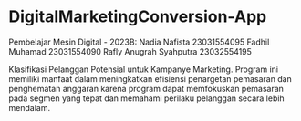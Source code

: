# DigitalMarketingConversion-App

Pembelajar Mesin Digital - 2023B:
Nadia Nafista			        23031554095
Fadhil Muhamad		        23031554090
Rafly Anugrah Syahputra		23032554195

Klasifikasi Pelanggan Potensial untuk Kampanye Marketing.
Program ini memiliki manfaat dalam meningkatkan efisiensi penargetan pemasaran dan penghematan anggaran karena program dapat memfokuskan pemasaran pada segmen yang tepat dan memahami perilaku pelanggan secara lebih mendalam.
